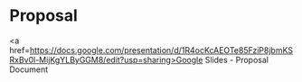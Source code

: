 # Proposal


<a href=https://docs.google.com/presentation/d/1R4ocKcAEOTe85FziP8jbmKSRxBv0l-MijKgYLByGGM8/edit?usp=sharing>Google Slides - Proposal Document</a>
